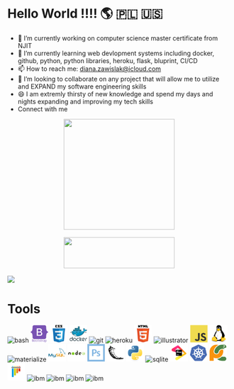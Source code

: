 # Hello World !!!! :earth_americas: :poland: :us:

- 🔭 I’m currently working on computer science master certificate from NJIT
- 🌱 I’m currently learning web devlopment systems including docker, github, python, python libraries, heroku, flask, bluprint, CI/CD
- 📫 How to reach me: diana.zawislak@icloud.com
- 👯 I’m looking to collaborate on any project that will allow me to utilize and EXPAND my software engineering skills
- 😄 I am extremly thirsty of new knowledge and spend my days and nights expanding and improving my tech skills
- Connect with me 
<p align="center"> <a href="https://www.linkedin.com/in/dianazawislak1980/" target="_blank"> <img   src="https://upload.wikimedia.org/wikipedia/commons/0/01/LinkedIn_Logo.svg" width="250" height="250"></a> </p>                
<p align="center"> <a href="https://dianazawislak-portfolio.herokuapp.com/" target="_blank"> <img src="https://github.com/DianaZawislak/My-Portfolio/blob/main/app/static/images/briefcase.png" width="250" height="70"></a>
          </p>


![](https://komarev.com/ghpvc/?username=your-github-dianazawislak&color=blue)

# Tools

<p align="left"> 
<img src="https://www.vectorlogo.zone/logos/gnu_bash/gnu_bash-icon.svg" alt="bash" width="40" height="40"/>
<img src="https://raw.githubusercontent.com/devicons/devicon/master/icons/bootstrap/bootstrap-plain-wordmark.svg" alt="bootstrap" width="40" height="40"/> 

<img src="https://raw.githubusercontent.com/devicons/devicon/master/icons/css3/css3-original-wordmark.svg" alt="css3" width="40" height="40"/> 
<img src="https://raw.githubusercontent.com/devicons/devicon/master/icons/docker/docker-original-wordmark.svg" alt="docker" width="40" height="40"/> 

<img src="https://www.vectorlogo.zone/logos/git-scm/git-scm-icon.svg" alt="git" width="40"/>
<img src="https://www.vectorlogo.zone/logos/heroku/heroku-icon.svg" alt="heroku" width="40" height="40"/> 
  
<img src="https://raw.githubusercontent.com/devicons/devicon/master/icons/html5/html5-original-wordmark.svg" alt="html5" width="40" height="40"/> 
<img src="https://www.vectorlogo.zone/logos/adobe_illustrator/adobe_illustrator-icon.svg" alt="illustrator" width="40" height="40"/> 
<img src="https://raw.githubusercontent.com/devicons/devicon/master/icons/javascript/javascript-original.svg" alt="javascript" width="40" height="40"/> 

<img src="https://raw.githubusercontent.com/devicons/devicon/master/icons/linux/linux-original.svg" alt="linux" width="40" height="40"/> 
<img src="https://raw.githubusercontent.com/prplx/svg-logos/5585531d45d294869c4eaab4d7cf2e9c167710a9/svg/materialize.svg" alt="materialize" width="40" height="40"/> 
<img src="https://raw.githubusercontent.com/devicons/devicon/master/icons/mysql/mysql-original-wordmark.svg" alt="mysql" width="40" height="40"/> 
<img src="https://raw.githubusercontent.com/devicons/devicon/master/icons/nodejs/nodejs-original-wordmark.svg" alt="nodejs" width="40" height="40"/> 
  
<img src="https://raw.githubusercontent.com/devicons/devicon/master/icons/photoshop/photoshop-line.svg" alt="photoshop" width="40" height="40"/>
<img src="https://raw.githubusercontent.com/devicons/devicon/master/icons/flask/flask-original.svg" alt="flask" width="40" height="40"/>
<img src="https://raw.githubusercontent.com/devicons/devicon/master/icons/python/python-original.svg" alt="python" width="40" height="40"/> 

<img src="https://www.vectorlogo.zone/logos/sqlite/sqlite-icon.svg" alt="sqlite" width="40" height="40"/> 
<img src="https://raw.githubusercontent.com/devicons/devicon/master/icons/jetbrains/jetbrains-original.svg" alt="sqlite" width="40" height="40"/> 
  
<img src="https://github.com/devicons/devicon/blob/master/icons/kubernetes/kubernetes-plain.svg" alt="sqlite" width="40" height="40"/> 
<img src="https://github.com/devicons/devicon/blob/master/icons/pycharm/pycharm-original.svg" alt="sqlite" width="40" height="40"/> 
 
 
<img src="https://github.com/devicons/devicon/blob/master/icons/pytest/pytest-original.svg" alt="sqlite" width="40" height="40"/> 
<img src="https://www.vectorlogo.zone/logos/ibm_cloud/ibm_cloud-icon.svg" alt="ibm" width="40" height="40"/>  
<img src="https://www.vectorlogo.zone/logos/linode/linode-icon.svg" alt="ibm" width="40" height="40"/> 
          
<img src="https://www.vectorlogo.zone/logos/microsoft/microsoft-icon.svg" alt="ibm" width="40" height="40"/>  
<img src="https://www.vectorlogo.zone/logos/apple/apple-tile.svg" alt="ibm" width="40" height="40"/>           
 </p>



<!--
**DianaZawislak/dianazawislak** is a ✨ _special_ ✨ repository because its `README.md` (this file) appears on your GitHub profile.

Here are some ideas to get you started:

# 🔭 I’m currently working on computer science master certificate from NJIT
- 🌱 I’m currently learning ...
- 👯 I’m looking to collaborate on ...
- 🤔 I’m looking for help with ...
- 💬 Ask me about ...

- 😄 Pronouns: ...
- ⚡ Fun fact: ...
-->
